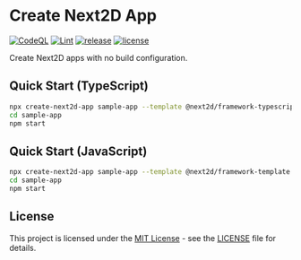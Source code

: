 Create Next2D App
=============

[![CodeQL](https://github.com/Next2D/create-next2d-app/actions/workflows/codeql-analysis.yml/badge.svg?branch=main)](https://github.com/Next2D/create-next2d-app/actions/workflows/codeql-analysis.yml)
[![Lint](https://github.com/Next2D/create-next2d-app/actions/workflows/lint.yml/badge.svg?branch=main)](https://github.com/Next2D/create-next2d-app/actions/workflows/lint.yml)
[![release](https://img.shields.io/github/v/release/Next2D/create-next2d-app)](https://github.com/Next2D/create-next2d-app/releases)
[![license](https://img.shields.io/github/license/Next2D/create-next2d-app)](https://github.com/Next2D/create-next2d-app/blob/main/LICENSE)

Create Next2D apps with no build configuration.

## Quick Start (TypeScript)

```sh
npx create-next2d-app sample-app --template @next2d/framework-typescript-template
cd sample-app
npm start
```

## Quick Start (JavaScript)

```sh
npx create-next2d-app sample-app --template @next2d/framework-template
cd sample-app
npm start
```

## License
This project is licensed under the [MIT License](https://opensource.org/licenses/MIT) - see the [LICENSE](LICENSE) file for details.
